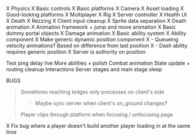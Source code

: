 X Physics
X Basic controls
X Basic platforms
X Camera
X Asset loading
X Good-looking platforms
X Multiplayer
X Rig
X Server controller
X Health UI
X Death
X Rezzing
X Client input cleanup
X Sprite data separation
X Death animation
X Animation framework + jump and move animation
X Basic dummy portal objects
X Damage animation
X Basic ability system
X Ability component
X Make generic dynamic position component
X - Queueing velocity animations? Based on difference from last position
X - Dash ability requires generic position
X Server is authority on position

Test ping delay live
More abilities + polish
Combat animation
State update + routing cleanup
Interactions
Server stages and main stage sleep

BUGS

> Sometimes reaching ledges only processes on client's side
>
> > Maybe sync server when client's on_ground changes?

> Player clips through platform when focusing / unfocusing page

X Fix bug where a player doesn't build another player loading in at the same time
